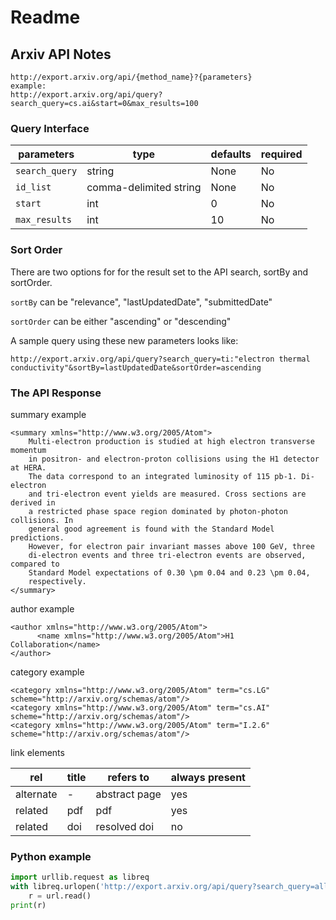 # Readme

## Arxiv API Notes

```
http://export.arxiv.org/api/{method_name}?{parameters}
example: 
http://export.arxiv.org/api/query?search_query=cs.ai&start=0&max_results=100
```

### Query Interface

| parameters     | type                   | defaults | required |
| -------------- | ---------------------- | -------- | -------- |
| `search_query` | string                 | None     | No       |
| `id_list`      | comma-delimited string | None     | No       |
| `start`        | int                    | 0        | No       |
| `max_results`  | int                    | 10       | No       |

### Sort Order

There are two options for for the result set to the API search, sortBy and sortOrder.

`sortBy` can be "relevance", "lastUpdatedDate", "submittedDate"

`sortOrder` can be either "ascending" or "descending"

A sample query using these new parameters looks like:

```
http://export.arxiv.org/api/query?search_query=ti:"electron thermal conductivity"&sortBy=lastUpdatedDate&sortOrder=ascending
```

### The API Response

summary example

```
<summary xmlns="http://www.w3.org/2005/Atom">
    Multi-electron production is studied at high electron transverse momentum
    in positron- and electron-proton collisions using the H1 detector at HERA.
    The data correspond to an integrated luminosity of 115 pb-1. Di-electron
    and tri-electron event yields are measured. Cross sections are derived in
    a restricted phase space region dominated by photon-photon collisions. In
    general good agreement is found with the Standard Model predictions.
    However, for electron pair invariant masses above 100 GeV, three
    di-electron events and three tri-electron events are observed, compared to
    Standard Model expectations of 0.30 \pm 0.04 and 0.23 \pm 0.04,
    respectively.
</summary>
```

author example

```
<author xmlns="http://www.w3.org/2005/Atom">
      <name xmlns="http://www.w3.org/2005/Atom">H1 Collaboration</name>
</author>
```

category example

```
<category xmlns="http://www.w3.org/2005/Atom" term="cs.LG" scheme="http://arxiv.org/schemas/atom"/>
<category xmlns="http://www.w3.org/2005/Atom" term="cs.AI" scheme="http://arxiv.org/schemas/atom"/>
<category xmlns="http://www.w3.org/2005/Atom" term="I.2.6" scheme="http://arxiv.org/schemas/atom"/>
```

link elements

| rel       | title | refers to     | always present |
|-----------|-------|---------------|----------------|
| alternate | -     | abstract page | yes            |
| related   | pdf   | pdf           | yes            |
| related   | doi   | resolved doi  | no             |

### Python example

```python
import urllib.request as libreq
with libreq.urlopen('http://export.arxiv.org/api/query?search_query=all:electron&start=0&max_results=1') as url:
    r = url.read()
print(r)
```
